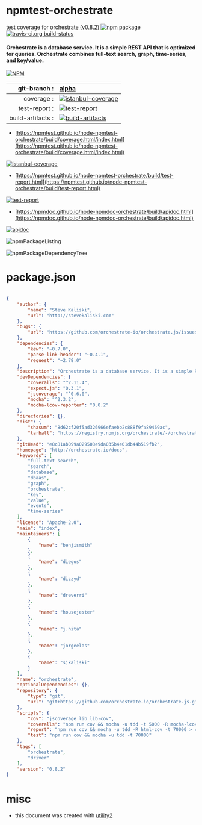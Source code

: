 # npmtest-orchestrate

test coverage for  [orchestrate (v0.8.2)](http://orchestrate.io/docs)  [![npm package](https://img.shields.io/npm/v/npmtest-orchestrate.svg?style=flat-square)](https://www.npmjs.org/package/npmtest-orchestrate) [![travis-ci.org build-status](https://api.travis-ci.org/npmtest/node-npmtest-orchestrate.svg)](https://travis-ci.org/npmtest/node-npmtest-orchestrate)
#### Orchestrate is a database service. It is a simple REST API that is optimized for queries. Orchestrate combines full-text search, graph, time-series, and key/value.

[![NPM](https://nodei.co/npm/orchestrate.png?downloads=true&downloadRank=true&stars=true)](https://www.npmjs.com/package/orchestrate)

| git-branch : | [alpha](https://github.com/npmtest/node-npmtest-orchestrate/tree/alpha)|
|--:|:--|
| coverage : | [![istanbul-coverage](https://npmtest.github.io/node-npmtest-orchestrate/build/coverage.badge.svg)](https://npmtest.github.io/node-npmtest-orchestrate/build/coverage.html/index.html)|
| test-report : | [![test-report](https://npmtest.github.io/node-npmtest-orchestrate/build/test-report.badge.svg)](https://npmtest.github.io/node-npmtest-orchestrate/build/test-report.html)|
| build-artifacts : | [![build-artifacts](https://npmtest.github.io/node-npmtest-orchestrate/glyphicons_144_folder_open.png)](https://github.com/npmtest/node-npmtest-orchestrate/tree/gh-pages/build)|

- [https://npmtest.github.io/node-npmtest-orchestrate/build/coverage.html/index.html](https://npmtest.github.io/node-npmtest-orchestrate/build/coverage.html/index.html)

[![istanbul-coverage](https://npmtest.github.io/node-npmtest-orchestrate/build/screenCapture.buildCi.browser.%252Ftmp%252Fbuild%252Fcoverage.lib.html.png)](https://npmtest.github.io/node-npmtest-orchestrate/build/coverage.html/index.html)

- [https://npmtest.github.io/node-npmtest-orchestrate/build/test-report.html](https://npmtest.github.io/node-npmtest-orchestrate/build/test-report.html)

[![test-report](https://npmtest.github.io/node-npmtest-orchestrate/build/screenCapture.buildCi.browser.%252Ftmp%252Fbuild%252Ftest-report.html.png)](https://npmtest.github.io/node-npmtest-orchestrate/build/test-report.html)

- [https://npmdoc.github.io/node-npmdoc-orchestrate/build/apidoc.html](https://npmdoc.github.io/node-npmdoc-orchestrate/build/apidoc.html)

[![apidoc](https://npmdoc.github.io/node-npmdoc-orchestrate/build/screenCapture.buildCi.browser.%252Ftmp%252Fbuild%252Fapidoc.html.png)](https://npmdoc.github.io/node-npmdoc-orchestrate/build/apidoc.html)

![npmPackageListing](https://npmtest.github.io/node-npmtest-orchestrate/build/screenCapture.npmPackageListing.svg)

![npmPackageDependencyTree](https://npmtest.github.io/node-npmtest-orchestrate/build/screenCapture.npmPackageDependencyTree.svg)



# package.json

```json

{
    "author": {
        "name": "Steve Kaliski",
        "url": "http://stevekaliski.com"
    },
    "bugs": {
        "url": "https://github.com/orchestrate-io/orchestrate.js/issues"
    },
    "dependencies": {
        "kew": "~0.7.0",
        "parse-link-header": "~0.4.1",
        "request": "~2.78.0"
    },
    "description": "Orchestrate is a database service. It is a simple REST API that is optimized for queries. Orchestrate combines full-text search, graph, time-series, and key/value.",
    "devDependencies": {
        "coveralls": "^2.11.4",
        "expect.js": "0.3.1",
        "jscoverage": "^0.6.0",
        "mocha": "^2.3.2",
        "mocha-lcov-reporter": "0.0.2"
    },
    "directories": {},
    "dist": {
        "shasum": "8d62cf20f5ad326966efaebb2c888f9fa89469ac",
        "tarball": "https://registry.npmjs.org/orchestrate/-/orchestrate-0.8.2.tgz"
    },
    "gitHead": "e8c81ab099a029508e9da035b4e01db44b519fb2",
    "homepage": "http://orchestrate.io/docs",
    "keywords": [
        "full-text search",
        "search",
        "database",
        "dbaas",
        "graph",
        "orchestrate",
        "key",
        "value",
        "events",
        "time-series"
    ],
    "license": "Apache-2.0",
    "main": "index",
    "maintainers": [
        {
            "name": "benjismith"
        },
        {
            "name": "diegos"
        },
        {
            "name": "dizzyd"
        },
        {
            "name": "dreverri"
        },
        {
            "name": "housejester"
        },
        {
            "name": "j.hita"
        },
        {
            "name": "jorgeelas"
        },
        {
            "name": "sjkaliski"
        }
    ],
    "name": "orchestrate",
    "optionalDependencies": {},
    "repository": {
        "type": "git",
        "url": "git+https://github.com/orchestrate-io/orchestrate.js.git"
    },
    "scripts": {
        "cov": "jscoverage lib lib-cov",
        "coveralls": "npm run cov && mocha -u tdd -t 5000 -R mocha-lcov-reporter | ./node_modules/coveralls/bin/coveralls.js",
        "report": "npm run cov && mocha -u tdd -R html-cov -t 70000 > coverage.html",
        "test": "npm run cov && mocha -u tdd -t 70000"
    },
    "tags": [
        "orchestrate",
        "driver"
    ],
    "version": "0.8.2"
}
```



# misc
- this document was created with [utility2](https://github.com/kaizhu256/node-utility2)
